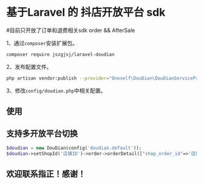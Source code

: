 # 基于Laravel 的 抖店开放平台 sdk
#目前只开放了订单和退费相关sdk order && AfterSale

1、通过`composer`安装扩展包。
```bash
composer require jszgjsj/laravel-doudian
```
2、发布配置文件。
```bash
php artisan vendor:publish --provider="Oneself\DouDian\DouDianServiceProvider"
```
3、修改`config/doudian.php`中相关配置。
## 使用
## 支持多开放平台切换
``` php
$doudian = new DouDian(config('doudian.default'));
$doudian->setShopId('店铺ID')->order->orderDetail(["shop_order_id"=>'店铺订单号']);
```

## 欢迎联系指正！感谢！
